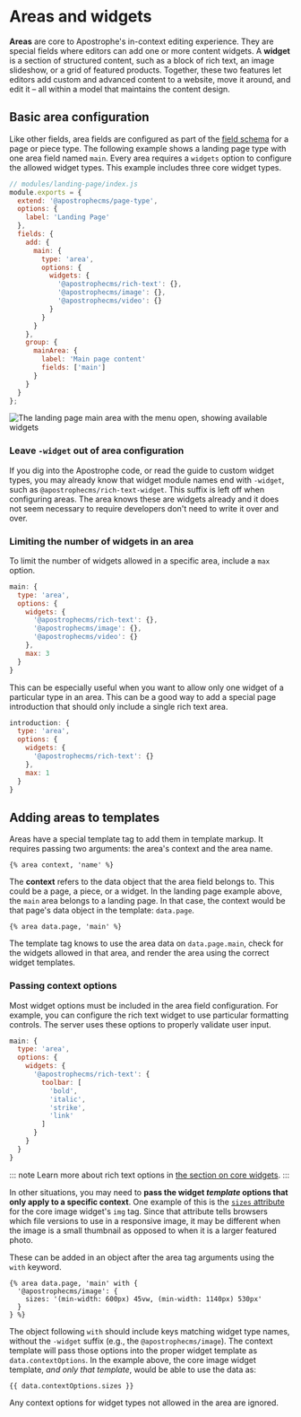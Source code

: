 # Areas and widgets

**Areas** are core to Apostrophe's in-context editing experience. They are special fields where editors can add one or more content widgets. A **widget** is a section of structured content, such as a block of rich text, an image slideshow, or a grid of featured products. Together, these two features let editors add custom and advanced content to a website, move it around, and edit it &ndash; all within a model that maintains the content design.

## Basic area configuration

Like other fields, area fields are configured as part of the [field schema](/guide/content-schema.md) for a page or piece type. The following example shows a landing page type with one area field named `main`. Every area requires a `widgets` option to configure the allowed widget types. This example includes three core widget types.

```js
// modules/landing-page/index.js
module.exports = {
  extend: '@apostrophecms/page-type',
  options: {
    label: 'Landing Page'
  },
  fields: {
    add: {
      main: {
        type: 'area',
        options: {
          widgets: {
            '@apostrophecms/rich-text': {},
            '@apostrophecms/image': {},
            '@apostrophecms/video': {}
          }
        }
      }
    },
    group: {
      mainArea: {
        label: 'Main page content'
        fields: ['main']
      }
    }
  }
};
```

![The landing page main area with the menu open, showing available widgets](/images/area-in-context.jpg)

### Leave `-widget` out of area configuration

If you dig into the Apostrophe code, or read the guide to custom widget types, you may already know that widget module names end with `-widget`, such as `@apostrophecms/rich-text-widget`. This suffix is left off when configuring areas. The area knows these are widgets already and it does not seem necessary to require developers don't need to write it over and over.

### Limiting the number of widgets in an area

To limit the number of widgets allowed in a specific area, include a `max` option.

```javascript
main: {
  type: 'area',
  options: {
    widgets: {
      '@apostrophecms/rich-text': {},
      '@apostrophecms/image': {},
      '@apostrophecms/video': {}
    },
    max: 3
  }
}
```

This can be especially useful when you want to allow only one widget of a particular type in an area. This can be a good way to add a special page introduction that should only include a single rich text area.

```javascript
introduction: {
  type: 'area',
  options: {
    widgets: {
      '@apostrophecms/rich-text': {}
    },
    max: 1
  }
}
```

## Adding areas to templates

Areas have a special template tag to add them in template markup. It requires passing two arguments: the area's context and the area name.

```django
{% area context, 'name' %}
```

The **context** refers to the data object that the area field belongs to. This could be a page, a piece, or a widget. In the landing page example above, the `main` area belongs to a landing page. In that case, the context would be that page's data object in the template: `data.page`.

```django
{% area data.page, 'main' %}
```

The template tag knows to use the area data on `data.page.main`, check for the widgets allowed in that area, and render the area using the correct widget templates.

### Passing context options

Most widget options must be included in the area field configuration. For example, you can configure the rich text widget to use particular formatting controls. The server uses these options to properly validate user input.

```javascript
main: {
  type: 'area',
  options: {
    widgets: {
      '@apostrophecms/rich-text': {
        toolbar: [
          'bold',
          'italic',
          'strike',
          'link'
        ]
      }
    }
  }
}
```

::: note
Learn more about rich text options in [the section on core widgets](/guide/areas-and-widgets/core-widgets.md).
:::

In other situations, you may need to **pass the widget *template* options that only apply to a specific context**. One example of this is the [`sizes` attribute](https://developer.mozilla.org/en-US/docs/Web/HTML/Element/img#attr-sizes) for the core image widget's `img` tag. Since that attribute tells browsers which file versions to use in a responsive image, it may be different when the image is a small thumbnail as opposed to when it is a larger featured photo.

These can be added in an object after the area tag arguments using the `with` keyword.

```django
{% area data.page, 'main' with {
  '@apostrophecms/image': {
    sizes: '(min-width: 600px) 45vw, (min-width: 1140px) 530px'
  }
} %}
```

The object following `with` should include keys matching widget type names, without the `-widget` suffix (e.g., the `@apostrophecms/image`). The context template will pass those options into the proper widget template as `data.contextOptions`. In the example above, the core image widget template, *and only that template*, would be able to use the data as:

```django
{{ data.contextOptions.sizes }}
```

Any context options for widget types not allowed in the area are ignored.
